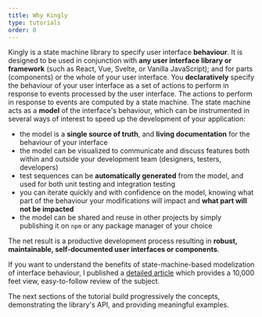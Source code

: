 ```yaml
---
title: Why Kingly
type: tutorials
order: 0
---
```


Kingly is a state machine library to specify user interface **behaviour**. It is designed to be used in conjunction with **any user interface library or framework** (such as React, Vue, Svelte, or Vanilla JavaScript); and for parts (components) or the whole of your user interface. You **declaratively** specify the behaviour of your user interface as a set of actions to perform in response to events processed by the user interface. The actions to perform in response to events are computed by a state machine. The state machine acts as a **model** of the interface's behaviour, which can be instrumented in several ways of interest to speed up the development of your application:

- the model is a **single source of truth**, and **living documentation** for the behaviour of your interface
- the model can be visualized to communicate and discuss features both within and outside your development team (designers, testers, developers)
- test sequences can be **automatically generated** from the model, and used for both unit testing and integration testing
- you can iterate quickly and with confidence on the model, knowing what part of the behaviour your modifications will impact and **what part will not be impacted**
- the model can be shared and reuse in other projects by simply publishing it on `npm` or any package manager of your choice

The net result is a productive development process resulting in **robust, maintainable, self-documented user interfaces or components**.

If you want to understand the benefits of state-machine-based modelization of interface behaviour, I published a [detailed article](http://www.infoq.com/articles/robust-user-interfaces-with-state-machines) which provides a 10,000 feet view, easy-to-follow review of the subject.

The next sections of the tutorial build progressively the concepts, demonstrating the library's API, and providing meaningful examples.
